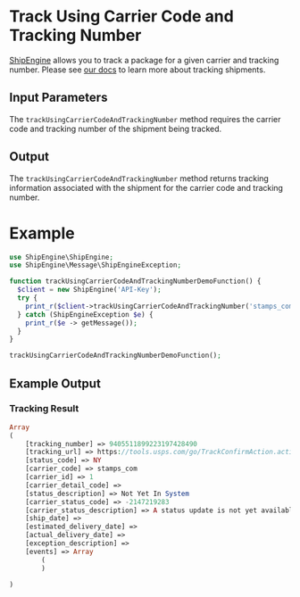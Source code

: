 Track Using Carrier Code and Tracking Number
======================================
[ShipEngine](www.shipengine.com) allows you to track a package for a given carrier and tracking number. Please see [our docs](https://www.shipengine.com/docs/tracking/) to learn more about tracking shipments.

Input Parameters
-------------------------------------

The `trackUsingCarrierCodeAndTrackingNumber` method requires the carrier code and tracking number of the shipment being tracked.

Output
--------------------------------
The `trackUsingCarrierCodeAndTrackingNumber` method returns tracking information associated with the shipment for the carrier code and tracking number.

Example
==============================
```php
use ShipEngine\ShipEngine;
use ShipEngine\Message\ShipEngineException;

function trackUsingCarrierCodeAndTrackingNumberDemoFunction() {
  $client = new ShipEngine('API-Key');
  try {
    print_r($client->trackUsingCarrierCodeAndTrackingNumber('stamps_com', '9405511899223197428490'));
  } catch (ShipEngineException $e) {
    print_r($e -> getMessage());
  }
}

trackUsingCarrierCodeAndTrackingNumberDemoFunction();
```

Example Output
-----------------------------------------------------

### Tracking Result
```php
Array
(
    [tracking_number] => 9405511899223197428490
    [tracking_url] => https://tools.usps.com/go/TrackConfirmAction.action?tLabels=9405511899223197428490
    [status_code] => NY
    [carrier_code] => stamps_com
    [carrier_id] => 1
    [carrier_detail_code] =>
    [status_description] => Not Yet In System
    [carrier_status_code] => -2147219283
    [carrier_status_description] => A status update is not yet available for this tracking number.  More information will become available when USPS receives the tracking information, or when the package is received by USPS.
    [ship_date] =>
    [estimated_delivery_date] =>
    [actual_delivery_date] =>
    [exception_description] =>
    [events] => Array
        (
        )

)
```
